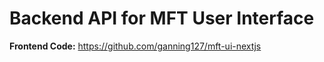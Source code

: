 # Backend API for MFT User Interface

**Frontend Code:** https://github.com/ganning127/mft-ui-nextjs
